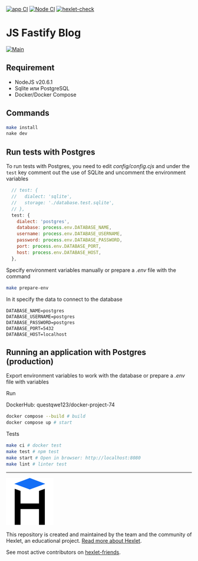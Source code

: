 [![app CI](https://github.com/QuestVR/docker-project-74/actions/workflows/push.yml/badge.svg)](https://github.com/QuestVR/docker-project-74/actions/workflows/push.yml)
[![Node CI](https://github.com/QuestVR/docker-project-74/actions/workflows/nodejs.yml/badge.svg)](https://github.com/QuestVR/docker-project-74/actions/workflows/nodejs.yml)
[![hexlet-check](https://github.com/QuestVR/docker-project-74/actions/workflows/hexlet-check.yml/badge.svg)](https://github.com/QuestVR/docker-project-74/actions/workflows/hexlet-check.yml)
# JS Fastify Blog

[![Main](https://github.com/hexlet-components/js-fastify-blog/actions/workflows/main.yml/badge.svg)](https://github.com/hexlet-components/js-fastify-blog/actions/workflows/main.yml)

## Requirement

* NodeJS v20.6.1
* Sqlite или PostgreSQL
* Docker/Docker Compose
## Commands

```bash
make install
nake dev
```

## Run tests with Postgres

To run tests with Postgres, you need to edit *config/config.cjs* and under the `test` key comment out the use of SQLite and uncomment the environment variables

```js
  // test: {
  //   dialect: 'sqlite',
  //   storage: './database.test.sqlite',
  // },
  test: {
    dialect: 'postgres',
    database: process.env.DATABASE_NAME,
    username: process.env.DATABASE_USERNAME,
    password: process.env.DATABASE_PASSWORD,
    port: process.env.DATABASE_PORT,
    host: process.env.DATABASE_HOST,
  },
```

Specify environment variables manually or prepare a *.env* file with the command

```bash
make prepare-env
```

In it specify the data to connect to the database

```dotenv
DATABASE_NAME=postgres
DATABASE_USERNAME=postgres
DATABASE_PASSWORD=postgres
DATABASE_PORT=5432
DATABASE_HOST=localhost
```

## Running an application with Postgres (production)

Export environment variables to work with the database or prepare a *.env* file with variables

Run

DockerHub: questqwe123/docker-project-74

```bash
docker compose --build # build 
docker compose up # start
```

Tests

```bash
make ci # docker test
make test # npm test
make start # Open in browser: http://localhost:8080
make lint # linter test
```

---

[![Hexlet Ltd. logo](https://raw.githubusercontent.com/Hexlet/assets/master/images/hexlet_logo128.png)](https://hexlet.io?utm_source=github&utm_medium=link&utm_campaign=js-fastify-blog)

This repository is created and maintained by the team and the community of Hexlet, an educational project. [Read more about Hexlet](https://hexlet.io?utm_source=github&utm_medium=link&utm_campaign=js-fastify-blog).

See most active contributors on [hexlet-friends](https://friends.hexlet.io/).
